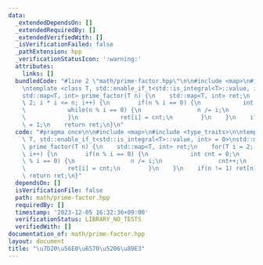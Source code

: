 ```yaml
---
data:
  _extendedDependsOn: []
  _extendedRequiredBy: []
  _extendedVerifiedWith: []
  _isVerificationFailed: false
  _pathExtension: hpp
  _verificationStatusIcon: ':warning:'
  attributes:
    links: []
  bundledCode: "#line 2 \"math/prime-factor.hpp\"\n\n#include <map>\n#include <type_traits>\n\
    \ntemplate <class T, std::enable_if_t<std::is_integral<T>::value, int> = 0>\n\
    std::map<T, int> prime_factor(T n) {\n    std::map<T, int> ret;\n    for(T i =\
    \ 2; i * i <= n; i++) {\n        if(n % i == 0) {\n            int cnt = 0;\n\
    \            while(n % i == 0) {\n                n /= i;\n                cnt++;\n\
    \            }\n            ret[i] = cnt;\n        }\n    }\n    if(n != 1) ret[n]\
    \ = 1;\n    return ret;\n}\n"
  code: "#pragma once\n\n#include <map>\n#include <type_traits>\n\ntemplate <class\
    \ T, std::enable_if_t<std::is_integral<T>::value, int> = 0>\nstd::map<T, int>\
    \ prime_factor(T n) {\n    std::map<T, int> ret;\n    for(T i = 2; i * i <= n;\
    \ i++) {\n        if(n % i == 0) {\n            int cnt = 0;\n            while(n\
    \ % i == 0) {\n                n /= i;\n                cnt++;\n            }\n\
    \            ret[i] = cnt;\n        }\n    }\n    if(n != 1) ret[n] = 1;\n   \
    \ return ret;\n}"
  dependsOn: []
  isVerificationFile: false
  path: math/prime-factor.hpp
  requiredBy: []
  timestamp: '2023-12-05 16:32:36+09:00'
  verificationStatus: LIBRARY_NO_TESTS
  verifiedWith: []
documentation_of: math/prime-factor.hpp
layout: document
title: "\u7D20\u56E0\u6570\u5206\u89E3"
---
```

